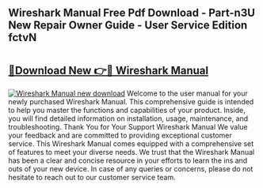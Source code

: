 ## Wireshark Manual Free Pdf Download - Part-n3U New Repair Owner Guide - User Service Edition fctvN

# <h2><a href="http://cf14648.oget.top/?id=Wireshark+Manual">🔗Download New 👉🔴 Wireshark Manual</a></h2>

[![Wireshark Manual new download](https://i.imgur.com/5g1atiW.png)](http://cf14648.oget.top/?id=Wireshark+Manual)
Welcome to the user manual for your newly purchased Wireshark Manual. This comprehensive guide is intended to help you master the functions and capabilities of your product. Inside, you will find detailed information on installation, usage, maintenance, and troubleshooting. Thank You for Your Support Wireshark Manual We value your feedback and are committed to providing exceptional customer service. This Wireshark Manual comes equipped with a comprehensive set of features to meet your diverse needs. We trust that the Wireshark Manual has been a clear and concise resource in your efforts to learn the ins and outs of your new device. In case of any queries or concerns, please do not hesitate to reach out to our customer service team.
